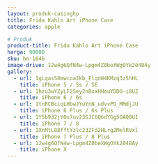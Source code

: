 ```yaml
---
layout: produk-casinghp
title: Frida Kahlo Art iPhone Case
categories: apple

# Produk
product-title: Frida Kahlo Art iPhone Case
harga: 90000
sku: hn-1646
image-drive: 12w4g6QfN4w-Lpgm4Z0beXWgOYk2048Ay
gallery:
  - url: 1gLqasS8mwcoaJkb_FlqnW4KMzq3zShHL
    title: iPhone 5 / 5s / SE
  - url: 1hzu3wYZyLF2Sey2nBxxHHouYDDO-i8UZ
    title: iPhone 6 / 6s
  - url: 1tnRCBciqLHbwJYuYnN_udvvPO_MMdjJU
    title: iPhone 6 Plus / 6s Plus
  - url: 1Y5b932jYOx7uv23SJC6Q6dYGg5OAQ0UI
    title: iPhone 7 / 8
  - url: 1XnMtL88fftYzlc232Fd2HLrg2MelRVxl
    title: iPhone 7 Plus / 8 Plus
  - url: 12w4g6QfN4w-Lpgm4Z0beXWgOYk2048Ay
    title: iPhone X
---
```

